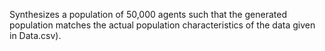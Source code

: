 Synthesizes a population of 50,000 agents such that the generated population matches the actual population characteristics of the data given in Data.csv).  
